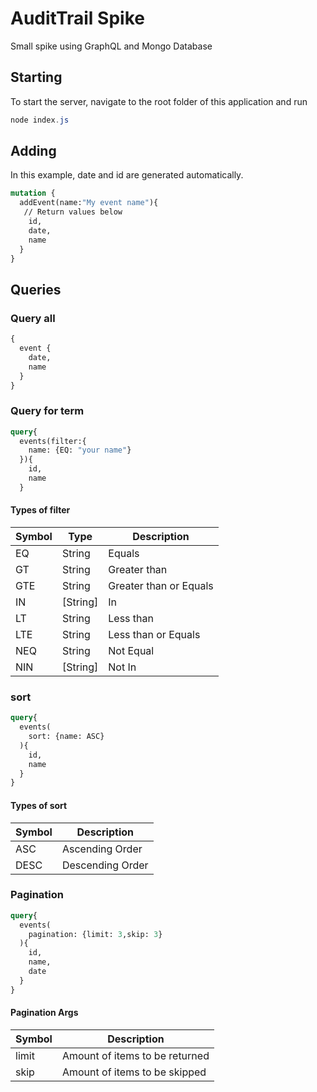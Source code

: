 # AuditTrail Spike

Small spike using GraphQL and Mongo Database

## Starting

To start the server, navigate to the root folder of this application and run

```powershell
node index.js
```

## Adding

In this example, date and id are generated automatically.

```GraphQL
mutation {
  addEvent(name:"My event name"){
   // Return values below
    id,
    date,
    name
  }
}

```

## Queries

### Query all

```GraphQL
{
  event {
    date,
    name
  }
}
```

### Query for term

```GraphQL
query{
  events(filter:{
    name: {EQ: "your name"}
  }){
    id,
    name
  }
```

#### Types of filter

| Symbol | Type     | Description            |
| ------ | -------- | ---------------------- |
| EQ     | String   | Equals                 |
| GT     | String   | Greater than           |
| GTE    | String   | Greater than or Equals |
| IN     | [String] | In                     |
| LT     | String   | Less than              |
| LTE    | String   | Less than or Equals    |
| NEQ    | String   | Not Equal              |
| NIN    | [String] | Not In                 |

### sort

```GraphQL
query{
  events(
    sort: {name: ASC}
  ){
    id,
    name
  }
}
```

#### Types of sort

| Symbol | Description      |
| ------ | ---------------- |
| ASC    | Ascending Order  |
| DESC   | Descending Order |

### Pagination

```GraphQL
query{
  events(
    pagination: {limit: 3,skip: 3}
  ){
    id,
    name,
    date
  }
}
```

#### Pagination Args

| Symbol | Description                    |
| ------ | ------------------------------ |
| limit  | Amount of items to be returned |
| skip   | Amount of items to be skipped  |
